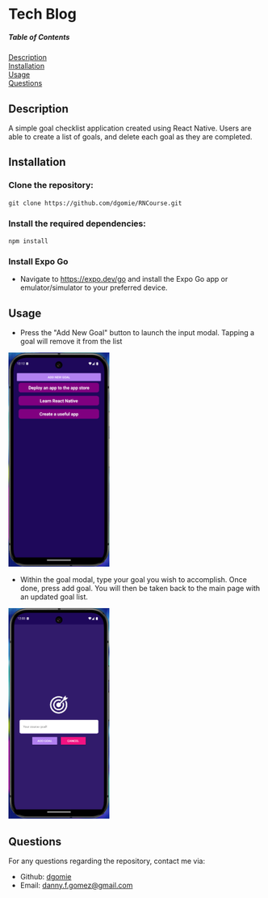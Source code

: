 # Tech Blog

##### Table of Contents

 [Description](#description)    
 [Installation](#installation)  
 [Usage](#usage)   
 [Questions](#questions)  


## Description
A simple goal checklist application created using React Native. Users are able to create a list of goals, and delete each goal as they are completed.


## Installation
### Clone the repository:
```
git clone https://github.com/dgomie/RNCourse.git
```

### Install the required dependencies:
```
npm install
```

### Install Expo Go 
- Navigate to https://expo.dev/go and install the Expo Go app or emulator/simulator to your preferred device.

## Usage
- Press the "Add New Goal" button to launch the input modal. Tapping a goal will remove it from the list

<img src="./assets/images/home-screen.png" width=200>

- Within the goal modal, type your goal you wish to accomplish. Once done, press add goal. You will then be taken back to the main page with an updated goal list.

<img src="./assets/images/goal-modal.png" width=200>


## Questions

For any questions regarding the repository, contact me via:

- Github: [dgomie](https://www.github.com/dgomie)
- Email: <a href="mailto:danny.f.gomez@gmail.com">danny.f.gomez@gmail.com</a>
